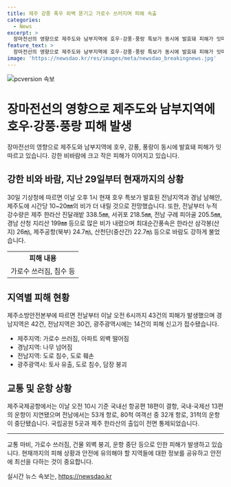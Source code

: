 ```yaml
---
title: 제주 강풍 폭우 외벽 뜯기고 가로수 쓰러지며 피해 속출
categories:
  - News
excerpt: >
  장마전선의 영향으로 제주도와 남부지역에 호우·강풍·풍랑 특보가 동시에 발효돼 피해가 잇따르고 있다. 비행기 운항 차질, 도로 침수, 가로수 쓰러짐 등의 피해가 속출하고 있으며, 기상청은 순간풍속 20m 이상의 매우 강한 바람에 유의해야 함을 당부했다. 30일까지 제주 한라산 진달래밭 338.5㎜, 서귀포 218.5㎜, 전남 구례 피아골 205.5㎜, 경남 산청 지리산 199㎜ 등의 강수량이 기록됐다. 도로 물 범람, 침수, 가로수 쓰러짐 등의 사고가 끊이지 않고 있으며, 항로와 운항이 중단되는 등 여러 영향이 나타나고 있다.
feature_text: >
  장마전선의 영향으로 제주도와 남부지역에 호우·강풍·풍랑 특보가 동시에 발효돼 피해가 잇따르고 있다. 비행기 운항 차질, 도로 침수, 가로수 쓰러짐 등의 피해가 속출하고 있으며, 기상청은 순간풍속 20m 이상의 매우 강한 바람에 유의해야 함을 당부했다. 30일까지 제주 한라산 진달래밭 338.5㎜, 서귀포 218.5㎜, 전남 구례 피아골 205.5㎜, 경남 산청 지리산 199㎜ 등의 강수량이 기록됐다. 도로 물 범람, 침수, 가로수 쓰러짐 등의 사고가 끊이지 않고 있으며, 항로와 운항이 중단되는 등 여러 영향이 나타나고 있다.
image: 'https://newsdao.kr/res/images/meta/newsdao_breakingnews.jpg'
---
```


<p><img src="https://newsdao.kr/res/images/meta/newsdao_breakingnews.jpg" alt="pcversion 속보" /></p>

<h1>장마전선의 영향으로 제주도와 남부지역에 호우·강풍·풍랑 피해 발생</h1>

<p data-ke-size="size16">장마전선의 영향으로 제주도와 남부지역에 호우, 강풍, 풍랑이 동시에 발효돼 피해가 잇따르고 있습니다. 강한 비바람에 크고 작은 피해가 이어지고 있습니다.</p>

<h2>강한 비와 바람, 지난 29일부터 현재까지의 상황</h2>

<p data-ke-size="size16">30일 기상청에 따르면 이날 오후 1시 현재 호우 특보가 발효된 전남지역과 경남 남해안, 제주도에 시간당 10~20㎜의 비가 더 내릴 것으로 전망했습니다. 또한, 전날부터 누적 강수량은 제주 한라산 진달래밭 338.5㎜, 서귀포 218.5㎜, 전남 구례 피아골 205.5㎜, 경남 산청 지리산 199㎜ 등으로 많은 비가 내렸으며 최대순간풍속은 한라산 삼각봉(산지) 26㎧, 제주공항(북부) 24.7㎧, 산천단(중산간) 22.7㎧ 등으로 바람도 강하게 불었습니다.</p>

<table>
    <tr>
        <td style="text-align: center; height: 17px;"><b>피해 내용</b></td>
    </tr>
    <tr>
        <td style="text-align: center; height: 17px;">가로수 쓰러짐, 침수 등</td>
    </tr>
</table>

<h2>지역별 피해 현황</h2>

<p data-ke-size="size16">제주소방안전본부에 따르면 전날부터 이날 오전 6시까지 43건의 피해가 발생했으며 경남지역은 42건, 전남지역은 30건, 광주광역시에는 14건의 피해 신고가 접수됐습니다.</p>

<ul>
    <li>제주지역: 가로수 쓰러짐, 아파트 외벽 떨어짐</li>
    <li>경남지역: 나무 넘어짐</li>
    <li>전남지역: 도로 침수, 도로 훼손</li>
    <li>광주광역시: 토사 유출, 도로 침수, 담장 붕괴</li>
</ul>

<h2>교통 및 운항 상황</h2>

<p data-ke-size="size16">제주국제공항에서는 이날 오전 10시 기준 국내선 항공편 18편이 결항, 국내·국제선 13편의 운항이 지연됐으며 전남에서는 53개 항로, 80척 여객선 중 32개 항로, 31척의 운항이 중단됐습니다. 국립공원 5곳과 제주 한라산의 출입이 전면 통제되었습니다.</p>

<hr>

<p data-ke-size="size16">교통 마비, 가로수 쓰러짐, 건물 외벽 붕괴, 운항 중단 등으로 인한 피해가 발생하고 있습니다. 현재까지의 피해 상황과 안전에 유의해야 할 지역들에 대한 정보를 공유하고 안전에 최선을 다하는 것이 중요합니다.</p>
실시간 뉴스 속보는, <a href="https://newsdao.kr" rel="dofollow">https://newsdao.kr</a>


